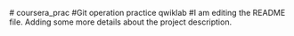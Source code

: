 \# coursera_prac
#Git operation practice qwiklab
#I am editing the README file. Adding some more details about the project description.
